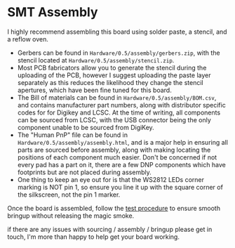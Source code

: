 # SMT Assembly
I highly recommend assembling this board using solder paste, a stencil, and a reflow oven.

- Gerbers can be found in `Hardware/0.5/assembly/gerbers.zip`, with the stencil located at `Hardware/0.5/assembly/stencil.zip`. 
- Most PCB fabricators allow you to generate the stencil during the uploading of the PCB, however I suggest uploading the paste layer separately as this reduces the likelihood they change the stencil apertures, which have been fine tuned for this board. 
- The Bill of materials can be found in `Hardware/0.5/assembly/BOM.csv`, and contains manufacturer part numbers, along with distributor specific codes for for Digikey and LCSC. At the time of writing, all components can be sourced from LCSC, with the USB connector being the only component unable to be sourced from DigiKey.
- The "Human PnP" file can be found in `Hardware/0.5/assembly/assembly.html`, and is a major help in ensuring all parts are sourced before assembly, along with making locating the positions of each component much easier. Don't be concerned if not every pad has a part on it, there are a few DNP components which have footprints but are not placed during assembly. 
- One thing to keep an eye out for is that the WS2812 LEDs corner marking is NOT pin 1, so ensure you line it up with the square corner of the silkscreen, not the pin 1 marker.

Once the board is assembled, follow the [test procedure](test-procedure.md) to ensure smooth bringup without releasing the magic smoke. 

if there are any issues with sourcing / assembly / bringup please get in touch, I'm more than happy to help get your board working. 
